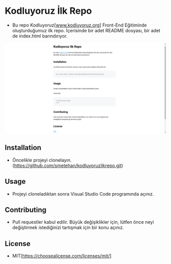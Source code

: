 # Kodluyoruz İlk Repo
* Bu repo Kodluyoruz[www.kodluyoruz.org] Front-End Eğitiminde oluşturduğumuz ilk repo. İçerisinde bir adet README dosyası, bir adet de index.html barındırıyor.
<img src='https://raw.githubusercontent.com/Kodluyoruz/taskforce/main/git/odev1/figures/markdown.png'>

## Installation
* Öncelikle projeyi clonelayın. (https://github.com/smetehan/kodluyoruzilkrepo.git)
## Usage
* Projeyi cloneladıktan sonra Visual Studio Code programında açınız.
## Contributing
* Pull requestler kabul edilir. Büyük değişiklikler için, lütfen önce neyi değiştirmek istediğinizi tartışmak için bir konu açınız.
## License
* MIT[https://choosealicense.com/licenses/mit/]

